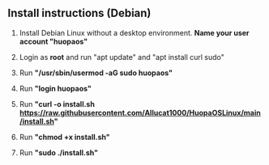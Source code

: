 ## Install instructions (Debian)
1. Install Debian Linux without a desktop environment. **Name your user account "huopaos"**

2. Login as **root** and run "apt update" and "apt install curl sudo"
   
3. Run **"/usr/sbin/usermod -aG sudo huopaos"**

4. Run **"login huopaos"**

5. Run **"curl -o install.sh https://raw.githubusercontent.com/Allucat1000/HuopaOSLinux/main/install.sh"**

6. Run **"chmod +x install.sh"**

7. Run **"sudo ./install.sh"**
